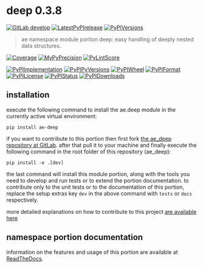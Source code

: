 <!-- THIS FILE IS EXCLUSIVELY MAINTAINED by the project ae.ae V0.3.90 -->
<!-- THIS FILE IS EXCLUSIVELY MAINTAINED by the project aedev.tpl_namespace_root V0.3.12 -->
# deep 0.3.8

[![GitLab develop](https://img.shields.io/gitlab/pipeline/ae-group/ae_deep/develop?logo=python)](
    https://gitlab.com/ae-group/ae_deep)
[![LatestPyPIrelease](
    https://img.shields.io/gitlab/pipeline/ae-group/ae_deep/release0.3.7?logo=python)](
    https://gitlab.com/ae-group/ae_deep/-/tree/release0.3.7)
[![PyPIVersions](https://img.shields.io/pypi/v/ae_deep)](
    https://pypi.org/project/ae-deep/#history)

>ae namespace module portion deep: easy handling of deeply nested data structures.

[![Coverage](https://ae-group.gitlab.io/ae_deep/coverage.svg)](
    https://ae-group.gitlab.io/ae_deep/coverage/index.html)
[![MyPyPrecision](https://ae-group.gitlab.io/ae_deep/mypy.svg)](
    https://ae-group.gitlab.io/ae_deep/lineprecision.txt)
[![PyLintScore](https://ae-group.gitlab.io/ae_deep/pylint.svg)](
    https://ae-group.gitlab.io/ae_deep/pylint.log)

[![PyPIImplementation](https://img.shields.io/pypi/implementation/ae_deep)](
    https://gitlab.com/ae-group/ae_deep/)
[![PyPIPyVersions](https://img.shields.io/pypi/pyversions/ae_deep)](
    https://gitlab.com/ae-group/ae_deep/)
[![PyPIWheel](https://img.shields.io/pypi/wheel/ae_deep)](
    https://gitlab.com/ae-group/ae_deep/)
[![PyPIFormat](https://img.shields.io/pypi/format/ae_deep)](
    https://pypi.org/project/ae-deep/)
[![PyPILicense](https://img.shields.io/pypi/l/ae_deep)](
    https://gitlab.com/ae-group/ae_deep/-/blob/develop/LICENSE.md)
[![PyPIStatus](https://img.shields.io/pypi/status/ae_deep)](
    https://libraries.io/pypi/ae-deep)
[![PyPIDownloads](https://img.shields.io/pypi/dm/ae_deep)](
    https://pypi.org/project/ae-deep/#files)


## installation


execute the following command to install the
ae.deep module
in the currently active virtual environment:
 
```shell script
pip install ae-deep
```

if you want to contribute to this portion then first fork
[the ae_deep repository at GitLab](
https://gitlab.com/ae-group/ae_deep "ae.deep code repository").
after that pull it to your machine and finally execute the
following command in the root folder of this repository
(ae_deep):

```shell script
pip install -e .[dev]
```

the last command will install this module portion, along with the tools you need
to develop and run tests or to extend the portion documentation. to contribute only to the unit tests or to the
documentation of this portion, replace the setup extras key `dev` in the above command with `tests` or `docs`
respectively.

more detailed explanations on how to contribute to this project
[are available here](
https://gitlab.com/ae-group/ae_deep/-/blob/develop/CONTRIBUTING.rst)


## namespace portion documentation

information on the features and usage of this portion are available at
[ReadTheDocs](
https://ae.readthedocs.io/en/latest/_autosummary/ae.deep.html
"ae_deep documentation").
